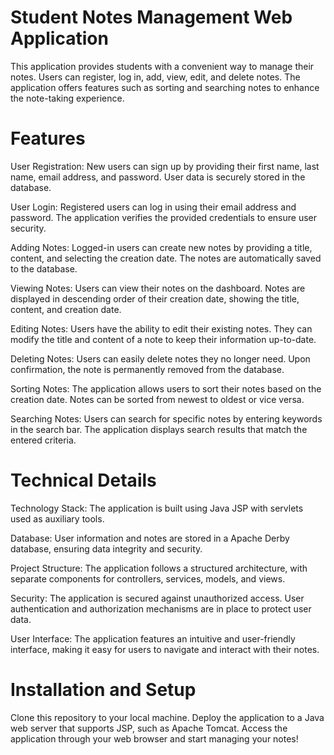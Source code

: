 # Student Notes Management Web Application
This application provides students with a convenient way to manage their notes. Users can register, log in, add, view, edit, and delete notes. The application offers features such as sorting and searching notes to enhance the note-taking experience.

# Features
User Registration: New users can sign up by providing their first name, last name, email address, and password. User data is securely stored in the database.

User Login: Registered users can log in using their email address and password. The application verifies the provided credentials to ensure user security.

Adding Notes: Logged-in users can create new notes by providing a title, content, and selecting the creation date. The notes are automatically saved to the database.

Viewing Notes: Users can view their notes on the dashboard. Notes are displayed in descending order of their creation date, showing the title, content, and creation date.

Editing Notes: Users have the ability to edit their existing notes. They can modify the title and content of a note to keep their information up-to-date.

Deleting Notes: Users can easily delete notes they no longer need. Upon confirmation, the note is permanently removed from the database.

Sorting Notes: The application allows users to sort their notes based on the creation date. Notes can be sorted from newest to oldest or vice versa.

Searching Notes: Users can search for specific notes by entering keywords in the search bar. The application displays search results that match the entered criteria.

# Technical Details
Technology Stack: The application is built using Java JSP with servlets used as auxiliary tools.

Database: User information and notes are stored in a Apache Derby database, ensuring data integrity and security.

Project Structure: The application follows a structured architecture, with separate components for controllers, services, models, and views.

Security: The application is secured against unauthorized access. User authentication and authorization mechanisms are in place to protect user data.

User Interface: The application features an intuitive and user-friendly interface, making it easy for users to navigate and interact with their notes.

# Installation and Setup
Clone this repository to your local machine.
Deploy the application to a Java web server that supports JSP, such as Apache Tomcat.
Access the application through your web browser and start managing your notes!

